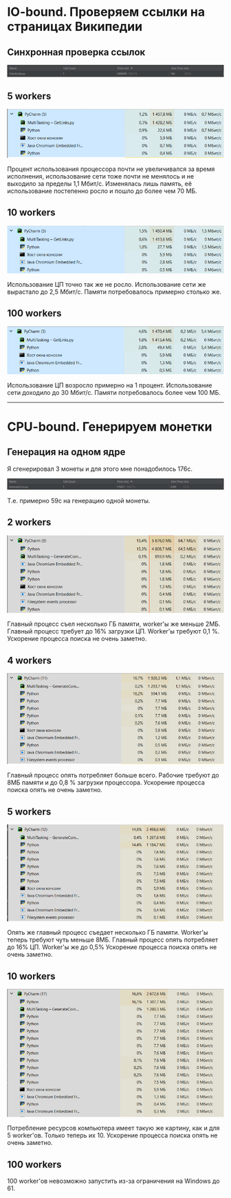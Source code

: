 # IO-bound. Проверяем ссылки на страницах Википедии

## Синхронная проверка ссылок

![](Wikipedia/one_thread_GetLinks.PNG)

## 5 workers

![](Wikipedia/5workers.PNG)

Процент использования процессора почти не увеличивался за время исполнения, использование сети тоже
почти не менялось и не выходило за пределы 1,1 Мбит/с. Изменялась лишь память, её использование
постепенно росло и пошло до более чем 70 МБ.

## 10 workers

![](Wikipedia/10workers.PNG)

Использование ЦП точно так же не росло. Использование сети же вырастало до 2,5 Мбит/c.
Памяти потребовалось примерно столько же.

## 100 workers

![](Wikipedia/100workers.PNG)

Использование ЦП возросло примерно на 1 процент. Использование сети доходило до 30 Мбит/с.
Памяти потребовалось более чем 100 МБ.

---

# CPU-bound. Генерируем монетки

## Генерация на одном ядре

Я сгенерировал 3 монеты и для этого мне понадобилось 176c.

![](ProofOfWork/1core_3coins.PNG)

Т.е. примерно 59с на генерацию одной монеты.

## 2 workers

![](ProofOfWork/2workers.PNG)

Главный процесс съел несколько ГБ памяти, worker'ы же меньше 2МБ.
Главный процесс требует до 16% загрузки ЦП. Worker'ы требуют 0,1 %.
Ускорение процесса поиска не очень заметно.

## 4 workers

![](ProofOfWork/4workers.PNG)

Главный процесс опять потребляет больше всего.
Рабочие требуют до 8МБ памяти и до 0,8 % загрузки процессора.
Ускорение процесса поиска опять не очень заметно.

## 5 workers

![](ProofOfWork/5workers.PNG)

Опять же главный процесс съедает несколько ГБ памяти.
Worker'ы теперь требуют чуть меньше 8МБ.
Главный процесс опять потребляет до 16% ЦП.
Worker'ы же до 0,5%
Ускорение процесса поиска опять не очень заметно.

## 10 workers

![](ProofOfWork/10workers.PNG)

Потребление ресурсов компьютера имеет такую же картину, как и для 5 worker'ов.
Только теперь их 10.
Ускорение процесса поиска опять не очень заметно.

## 100 workers

100 worker'ов невозможно запустить из-за ограничения на Windows до 61.